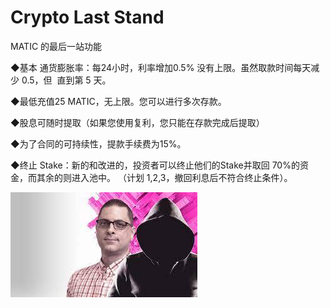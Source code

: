 # Crypto Last Stand

<p>MATIC 的最后一站功能</p>
<p>◆基本&nbsp;通货膨胀率：每24小时，利率增加0.5%&nbsp;没有上限。虽然取款时间每天减少 0.5，但 &nbsp;直到第 5 天。</p>
<p>◆最低充值25 MATIC，无上限。您可以进行多次存款。</p>
<p>◆股息可随时提取（如果您使用复利，您只能在存款完成后提取）</p>
<p>◆为了合同的可持续性，提款手续费为15%。</p>
<p>◆终止&nbsp;Stake：新的和改进的，投资者可以终止他们的Stake并取回&nbsp;70%的资金，而其余的则进入池中。 （计划&nbsp;1,2,3，撤回利息后不符合终止条件）。</p>

![download](download.jpg)

